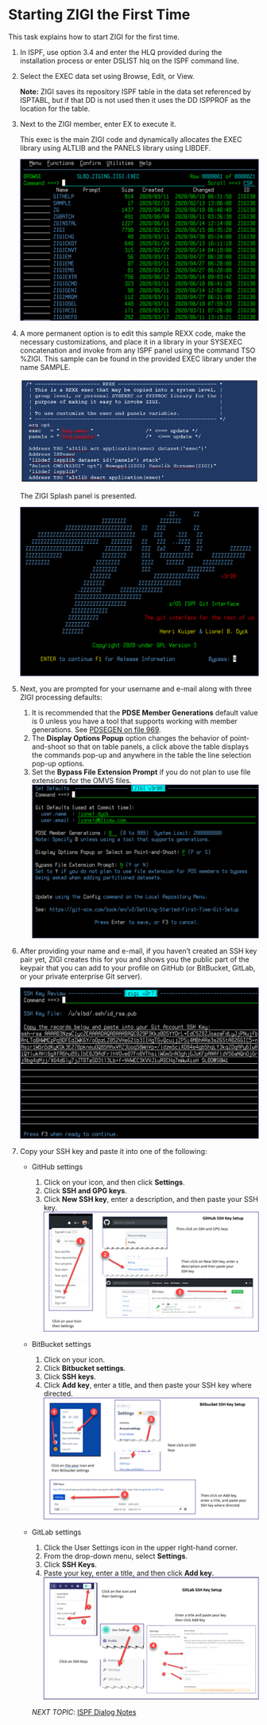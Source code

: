 # Starting ZIGI the First Time

This task explains how to start ZIGI for the first time.

1.  In ISPF, use option 3.4 and enter the HLQ provided during the installation process or enter DSLIST hlq on the ISPF command line.

2.  Select the EXEC data set using Browse, Edit, or View.

    **Note:** ZIGI saves its repository ISPF table in the data set referenced by ISPTABL, but if that DD is not used then it uses the DD ISPPROF as the location for the table.

3.  Next to the ZIGI member, enter EX to execute it.

    This exec is the main ZIGI code and dynamically allocates the EXEC library using ALTLIB and the PANELS library using LIBDEF.

    ![](media/g_getting_started_1.png)

4.  A more permanent option is to edit this sample REXX code, make the necessary customizations, and place it in a library in your SYSEXEC concatenation and invoke from any ISPF panel using the command TSO %ZIGI. This sample can be found in the provided EXEC library under the name SAMPLE.

    ![](media/g_getting_started_8.png)

    The ZIGI Splash panel is presented.

    ![](media/g_getting_started_2.png)

5.  Next, you are prompted for your username and e-mail along with three ZIGI processing defaults:

    1.  It is recommended that the **PDSE Member Generations** default value is 0 unless you have a tool that supports working with member generations. See [PDSEGEN on file 969](http://www.cbttape.org).
    2.  The **Display Options Popup** option changes the behavior of point-and-shoot so that on table panels, a click above the table displays the commands pop-up and anywhere in the table the line selection pop-up options.
    3.  Set the **Bypass File Extension Prompt** if you do not plan to use file extensions for the OMVS files.
    ![](media/g_getting_started_3.png)

6.  After providing your name and e-mail, if you haven’t created an SSH key pair yet, ZIGI creates this for you and shows you the public part of the keypair that you can add to your profile on GitHub \(or BitBucket, GitLab, or your private enterprise Git server\).

    ![](media/g_getting_started_4.png)

7.  Copy your SSH key and paste it into one of the following:

    -   GitHub settings

        1.  Click on your icon, and then click **Settings**.
        2.  Click **SSH and GPG keys**.
        3.  Click **New SSH key**, enter a description, and then paste your SSH key.
        ![](media/g_getting_started_5.png)

    -   BitBucket settings

        1.  Click on your icon.
        2.  Click **Bitbucket settings**.
        3.  Click **SSH keys**.
        4.  Click **Add key**, enter a title, and then paste your SSH key where directed.
        ![](media/g_getting_started_6.png)

    -   GitLab settings

        1.  Click the User Settings icon in the upper right-hand corner.
        2.  From the drop-down menu, select **Settings**.
        3.  Click **SSH Keys**.
        4.  Paste your key, enter a title, and then click **Add key**.
        ![](media/g_getting_started_7.png)

        *NEXT TOPIC*: [ISPF Dialog Notes](r_ispf_dialog_notes.md)


